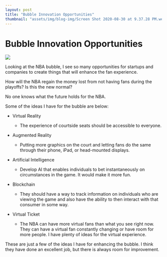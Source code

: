 ```yaml
---
layout: post
title: "Bubble Innovation Opportunities"
thumbnail: "assets/img/blog-img/Screen Shot 2020-08-30 at 9.37.28 PM.webp"
---
```


# Bubble Innovation Opportunities 

![]({{site.url}}{{site.baseurl}}/assets/img/blog-img/NBA%20Bubble.jpeg?raw=true)

Looking at the NBA bubble, I see so many opportunities for startups and companies to create things that will enhance the fan experience.  

How will the NBA regain the money lost from not having fans during the playoffs?  Is this the new normal?

No one knows what the future holds for the NBA.  

Some of the ideas I have for the bubble are below:

- Virtual Reality 
    - The experience of courtside seats should be accessible to everyone. 

- Augmented Reality 
    - Putting more graphics on the court and letting fans do the same through their phone, iPad, or head-mounted displays. 

- Artificial Intelligence
    - Develop AI that enables individuals to bet instantaneously on circumstances in the game.  It would make it more fun.

- Blockchain	
    - They should have a way to track information on individuals who are viewing the game and also have the ability to then interact with that consumer in some way. 

- Virtual Ticket 
    - The NBA can have more virtual fans than what you see right now.  They can have a virtual fan constantly changing or have room for more people.  I have plenty of ideas for the virtual experience. 

These are just a few of the ideas I have for enhancing the bubble.  I think they have done an excellent job, but there is always room for improvement. 
